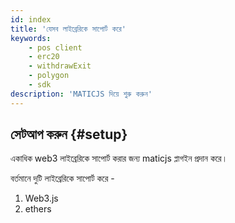 ```yaml
---
id: index
title: 'যেসব লাইব্রেরিকে সাপোর্ট করে'
keywords:
    - pos client
    - erc20
    - withdrawExit
    - polygon
    - sdk
description: 'MATICJS দিয়ে শুরু করুন'
---
```


## সেটআপ করুন {#setup}

একাধিক web3 লাইব্রেরিকে সাপোর্ট করার জন্য maticjs প্লাগইন প্রদান করে।

বর্তমানে দুটি লাইব্রেরিকে সাপোর্ট করে -

1. Web3.js
2. ethers
